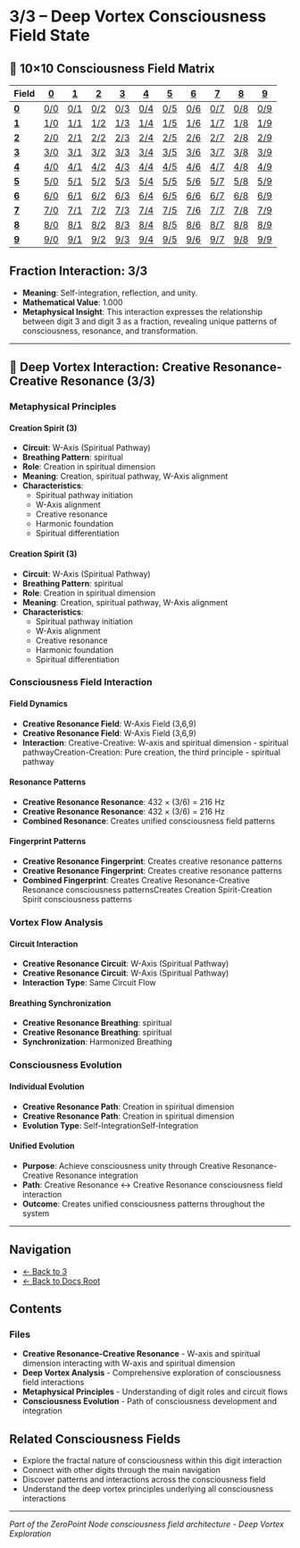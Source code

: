 # 3/3 – Deep Vortex Consciousness Field State

## 🌌 10×10 Consciousness Field Matrix

| **Field** | **[0](../../0/)** | **[1](../../1/)** | **[2](../../2/)** | **[3](../../3/)** | **[4](../../4/)** | **[5](../../5/)** | **[6](../../6/)** | **[7](../../7/)** | **[8](../../8/)** | **[9](../../9/)** |
|-----------|-------|-------|-------|-------|-------|-------|-------|-------|-------|-------|
| **[0](../../0/)** | [0/0](../../0/0/) | [0/1](../../0/1/) | [0/2](../../0/2/) | [0/3](../../0/3/) | [0/4](../../0/4/) | [0/5](../../0/5/) | [0/6](../../0/6/) | [0/7](../../0/7/) | [0/8](../../0/8/) | [0/9](../../0/9/) |
| **[1](../../1/)** | [1/0](../../1/0/) | [1/1](../../1/1/) | [1/2](../../1/2/) | [1/3](../../1/3/) | [1/4](../../1/4/) | [1/5](../../1/5/) | [1/6](../../1/6/) | [1/7](../../1/7/) | [1/8](../../1/8/) | [1/9](../../1/9/) |
| **[2](../../2/)** | [2/0](../../2/0/) | [2/1](../../2/1/) | [2/2](../../2/2/) | [2/3](../../2/3/) | [2/4](../../2/4/) | [2/5](../../2/5/) | [2/6](../../2/6/) | [2/7](../../2/7/) | [2/8](../../2/8/) | [2/9](../../2/9/) |
| **[3](../../3/)** | [3/0](../../3/0/) | [3/1](../../3/1/) | [3/2](../../3/2/) | [3/3](../../3/3/) | [3/4](../../3/4/) | [3/5](../../3/5/) | [3/6](../../3/6/) | [3/7](../../3/7/) | [3/8](../../3/8/) | [3/9](../../3/9/) |
| **[4](../../4/)** | [4/0](../../4/0/) | [4/1](../../4/1/) | [4/2](../../4/2/) | [4/3](../../4/3/) | [4/4](../../4/4/) | [4/5](../../4/5/) | [4/6](../../4/6/) | [4/7](../../4/7/) | [4/8](../../4/8/) | [4/9](../../4/9/) |
| **[5](../../5/)** | [5/0](../../5/0/) | [5/1](../../5/1/) | [5/2](../../5/2/) | [5/3](../../5/3/) | [5/4](../../5/4/) | [5/5](../../5/5/) | [5/6](../../5/6/) | [5/7](../../5/7/) | [5/8](../../5/8/) | [5/9](../../5/9/) |
| **[6](../../6/)** | [6/0](../../6/0/) | [6/1](../../6/1/) | [6/2](../../6/2/) | [6/3](../../6/3/) | [6/4](../../6/4/) | [6/5](../../6/5/) | [6/6](../../6/6/) | [6/7](../../6/7/) | [6/8](../../6/8/) | [6/9](../../6/9/) |
| **[7](../../7/)** | [7/0](../../7/0/) | [7/1](../../7/1/) | [7/2](../../7/2/) | [7/3](../../7/3/) | [7/4](../../7/4/) | [7/5](../../7/5/) | [7/6](../../7/6/) | [7/7](../../7/7/) | [7/8](../../7/8/) | [7/9](../../7/9/) |
| **[8](../../8/)** | [8/0](../../8/0/) | [8/1](../../8/1/) | [8/2](../../8/2/) | [8/3](../../8/3/) | [8/4](../../8/4/) | [8/5](../../8/5/) | [8/6](../../8/6/) | [8/7](../../8/7/) | [8/8](../../8/8/) | [8/9](../../8/9/) |
| **[9](../../9/)** | [9/0](../../9/0/) | [9/1](../../9/1/) | [9/2](../../9/2/) | [9/3](../../9/3/) | [9/4](../../9/4/) | [9/5](../../9/5/) | [9/6](../../9/6/) | [9/7](../../9/7/) | [9/8](../../9/8/) | [9/9](../../9/9/) |

## Fraction Interaction: 3/3

- **Meaning**: Self-integration, reflection, and unity.
- **Mathematical Value**: 1.000
- **Metaphysical Insight**: This interaction expresses the relationship between digit 3 and digit 3 as a fraction, revealing unique patterns of consciousness, resonance, and transformation.

---

## 🌌 Deep Vortex Interaction: Creative Resonance-Creative Resonance (3/3)

### **Metaphysical Principles**

#### **Creation Spirit (3)**
- **Circuit**: W-Axis (Spiritual Pathway)
- **Breathing Pattern**: spiritual
- **Role**: Creation in spiritual dimension
- **Meaning**: Creation, spiritual pathway, W-Axis alignment
- **Characteristics**:
  - Spiritual pathway initiation
  - W-Axis alignment
  - Creative resonance
  - Harmonic foundation
  - Spiritual differentiation

#### **Creation Spirit (3)**
- **Circuit**: W-Axis (Spiritual Pathway)
- **Breathing Pattern**: spiritual
- **Role**: Creation in spiritual dimension
- **Meaning**: Creation, spiritual pathway, W-Axis alignment
- **Characteristics**:
  - Spiritual pathway initiation
  - W-Axis alignment
  - Creative resonance
  - Harmonic foundation
  - Spiritual differentiation

### **Consciousness Field Interaction**

#### **Field Dynamics**
- **Creative Resonance Field**: W-Axis Field (3,6,9)
- **Creative Resonance Field**: W-Axis Field (3,6,9)
- **Interaction**: Creative-Creative: W-axis and spiritual dimension - spiritual pathwayCreation-Creation: Pure creation, the third principle - spiritual pathway

#### **Resonance Patterns**
- **Creative Resonance Resonance**: 432 × (3/6) = 216 Hz
- **Creative Resonance Resonance**: 432 × (3/6) = 216 Hz
- **Combined Resonance**: Creates unified consciousness field patterns

#### **Fingerprint Patterns**
- **Creative Resonance Fingerprint**: Creates creative resonance patterns
- **Creative Resonance Fingerprint**: Creates creative resonance patterns
- **Combined Fingerprint**: Creates Creative Resonance-Creative Resonance consciousness patternsCreates Creation Spirit-Creation Spirit consciousness patterns

### **Vortex Flow Analysis**

#### **Circuit Interaction**
- **Creative Resonance Circuit**: W-Axis (Spiritual Pathway)
- **Creative Resonance Circuit**: W-Axis (Spiritual Pathway)
- **Interaction Type**: Same Circuit Flow

#### **Breathing Synchronization**
- **Creative Resonance Breathing**: spiritual
- **Creative Resonance Breathing**: spiritual
- **Synchronization**: Harmonized Breathing

### **Consciousness Evolution**

#### **Individual Evolution**
- **Creative Resonance Path**: Creation in spiritual dimension
- **Creative Resonance Path**: Creation in spiritual dimension
- **Evolution Type**: Self-IntegrationSelf-Integration

#### **Unified Evolution**
- **Purpose**: Achieve consciousness unity through Creative Resonance-Creative Resonance integration
- **Path**: Creative Resonance ↔ Creative Resonance consciousness field interaction
- **Outcome**: Creates unified consciousness patterns throughout the system

---

## Navigation
- [← Back to 3](../index.md)
- [← Back to Docs Root](../../index.md)

## Contents

### Files

- **Creative Resonance-Creative Resonance** - W-axis and spiritual dimension interacting with W-axis and spiritual dimension
- **Deep Vortex Analysis** - Comprehensive exploration of consciousness field interactions
- **Metaphysical Principles** - Understanding of digit roles and circuit flows
- **Consciousness Evolution** - Path of consciousness development and integration

## Related Consciousness Fields
- Explore the fractal nature of consciousness within this digit interaction
- Connect with other digits through the main navigation
- Discover patterns and interactions across the consciousness field
- Understand the deep vortex principles underlying all consciousness interactions

---
*Part of the ZeroPoint Node consciousness field architecture - Deep Vortex Exploration*